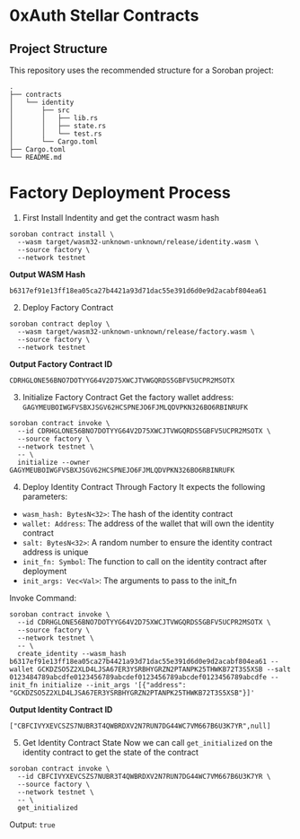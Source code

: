 # 0xAuth Stellar Contracts

## Project Structure

This repository uses the recommended structure for a Soroban project:
```text
.
├── contracts
│   └── identity
│       ├── src
│       │   ├── lib.rs
│       │   ├── state.rs
│       │   └── test.rs
│       └── Cargo.toml
├── Cargo.toml
└── README.md
```

# Factory Deployment Process

1. First Install Indentity and get the contract wasm hash
```
soroban contract install \
  --wasm target/wasm32-unknown-unknown/release/identity.wasm \
  --source factory \
  --network testnet
```
**Output WASM Hash**
```
b6317ef91e13ff18ea05ca27b4421a93d71dac55e391d6d0e9d2acabf804ea61
```

2. Deploy Factory Contract
```
soroban contract deploy \
  --wasm target/wasm32-unknown-unknown/release/factory.wasm \
  --source factory \
  --network testnet
```

**Output Factory Contract ID**
```
CDRHGLONE56BNO7DOTYYG64V2D75XWCJTVWGQRDS5GBFV5UCPR2MSOTX
```

3. Initialize Factory Contract
Get the factory wallet address: `GAGYMEUBOIWGFVSBXJSGV62HCSPNEJO6FJMLQDVPKN326BO6RBINRUFK`
```
soroban contract invoke \
  --id CDRHGLONE56BNO7DOTYYG64V2D75XWCJTVWGQRDS5GBFV5UCPR2MSOTX \
  --source factory \
  --network testnet \
  -- \
  initialize --owner GAGYMEUBOIWGFVSBXJSGV62HCSPNEJO6FJMLQDVPKN326BO6RBINRUFK
```

4. Deploy Identity Contract Through Factory
It expects the following parameters:
- `wasm_hash: BytesN<32>`: The hash of the identity contract
- `wallet: Address`: The address of the wallet that will own the identity contract
- `salt: BytesN<32>`: A random number to ensure the identity contract address is unique
- `init_fn: Symbol`: The function to call on the identity contract after deployment
- `init_args: Vec<Val>`: The arguments to pass to the init_fn

Invoke Command:
```
soroban contract invoke \
  --id CDRHGLONE56BNO7DOTYYG64V2D75XWCJTVWGQRDS5GBFV5UCPR2MSOTX \
  --source factory \
  --network testnet \
  -- \
  create_identity --wasm_hash b6317ef91e13ff18ea05ca27b4421a93d71dac55e391d6d0e9d2acabf804ea61 --wallet GCKDZSO5Z2XLD4LJSA67ER3YSRBHYGRZN2PTANPK25THWKB72T3S5XSB --salt 0123484789abcdfe0123456789abcdef0123456789abcdef0123456789abcdfe --init_fn initialize --init_args '[{"address": "GCKDZSO5Z2XLD4LJSA67ER3YSRBHYGRZN2PTANPK25THWKB72T3S5XSB"}]'
```

**Output Identity Contract ID**
```
["CBFCIVYXEVCSZS7NUBR3T4QWBRDXV2N7RUN7DG44WC7VM667B6U3K7YR",null]
```

5. Get Identity Contract State
Now we can call `get_initialized` on the identity contract to get the state of the contract
```
soroban contract invoke \
  --id CBFCIVYXEVCSZS7NUBR3T4QWBRDXV2N7RUN7DG44WC7VM667B6U3K7YR \
  --source factory \
  --network testnet \
  -- \
  get_initialized
```

Output: `true`